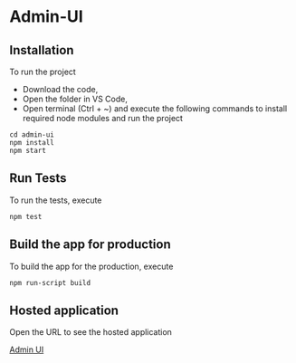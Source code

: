 # Admin-UI

## Installation

To run the project

- Download the code,
- Open the folder in VS Code,
- Open terminal (Ctrl + ~) and execute the following commands to install required node modules and run the project

```
cd admin-ui
npm install
npm start
```

## Run Tests

To run the tests, execute

```
npm test
```

## Build the app for production

To build the app for the production, execute

```
npm run-script build
```

## Hosted application

Open the URL to see the hosted application

[Admin UI](https://admin-ui-geektrust.netlify.app)

